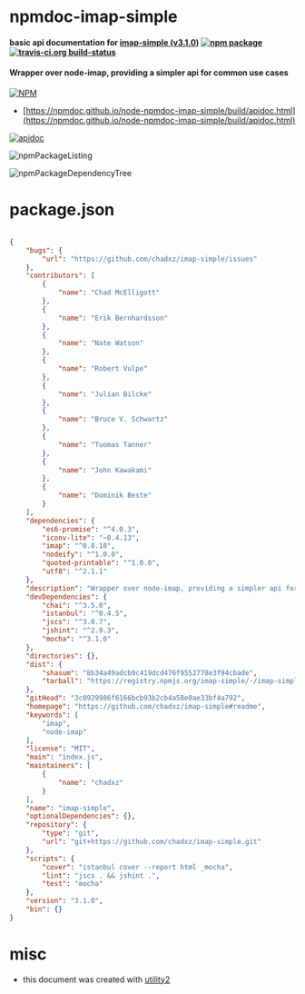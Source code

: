 # npmdoc-imap-simple

#### basic api documentation for  [imap-simple (v3.1.0)](https://github.com/chadxz/imap-simple#readme)  [![npm package](https://img.shields.io/npm/v/npmdoc-imap-simple.svg?style=flat-square)](https://www.npmjs.org/package/npmdoc-imap-simple) [![travis-ci.org build-status](https://api.travis-ci.org/npmdoc/node-npmdoc-imap-simple.svg)](https://travis-ci.org/npmdoc/node-npmdoc-imap-simple)

#### Wrapper over node-imap, providing a simpler api for common use cases

[![NPM](https://nodei.co/npm/imap-simple.png?downloads=true&downloadRank=true&stars=true)](https://www.npmjs.com/package/imap-simple)

- [https://npmdoc.github.io/node-npmdoc-imap-simple/build/apidoc.html](https://npmdoc.github.io/node-npmdoc-imap-simple/build/apidoc.html)

[![apidoc](https://npmdoc.github.io/node-npmdoc-imap-simple/build/screenCapture.buildCi.browser.%252Ftmp%252Fbuild%252Fapidoc.html.png)](https://npmdoc.github.io/node-npmdoc-imap-simple/build/apidoc.html)

![npmPackageListing](https://npmdoc.github.io/node-npmdoc-imap-simple/build/screenCapture.npmPackageListing.svg)

![npmPackageDependencyTree](https://npmdoc.github.io/node-npmdoc-imap-simple/build/screenCapture.npmPackageDependencyTree.svg)



# package.json

```json

{
    "bugs": {
        "url": "https://github.com/chadxz/imap-simple/issues"
    },
    "contributors": [
        {
            "name": "Chad McElligott"
        },
        {
            "name": "Erik Bernhardsson"
        },
        {
            "name": "Nate Watson"
        },
        {
            "name": "Robert Vulpe"
        },
        {
            "name": "Julian Bilcke"
        },
        {
            "name": "Bruce V. Schwartz"
        },
        {
            "name": "Tuomas Tanner"
        },
        {
            "name": "John Kawakami"
        },
        {
            "name": "Dominik Beste"
        }
    ],
    "dependencies": {
        "es6-promise": "^4.0.3",
        "iconv-lite": "~0.4.13",
        "imap": "^0.8.18",
        "nodeify": "^1.0.0",
        "quoted-printable": "^1.0.0",
        "utf8": "^2.1.1"
    },
    "description": "Wrapper over node-imap, providing a simpler api for common use cases",
    "devDependencies": {
        "chai": "^3.5.0",
        "istanbul": "^0.4.5",
        "jscs": "^3.0.7",
        "jshint": "^2.9.3",
        "mocha": "^3.1.0"
    },
    "directories": {},
    "dist": {
        "shasum": "8b34a49adcb9c419dcd476f9552778e3f94cbade",
        "tarball": "https://registry.npmjs.org/imap-simple/-/imap-simple-3.1.0.tgz"
    },
    "gitHead": "3c0929986f6166bcb93b2cb4a58e0ae33bf4a792",
    "homepage": "https://github.com/chadxz/imap-simple#readme",
    "keywords": [
        "imap",
        "node-imap"
    ],
    "license": "MIT",
    "main": "index.js",
    "maintainers": [
        {
            "name": "chadxz"
        }
    ],
    "name": "imap-simple",
    "optionalDependencies": {},
    "repository": {
        "type": "git",
        "url": "git+https://github.com/chadxz/imap-simple.git"
    },
    "scripts": {
        "cover": "istanbul cover --report html _mocha",
        "lint": "jscs . && jshint .",
        "test": "mocha"
    },
    "version": "3.1.0",
    "bin": {}
}
```



# misc
- this document was created with [utility2](https://github.com/kaizhu256/node-utility2)
